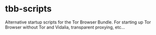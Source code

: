 tbb-scripts
===========

Alternative startup scripts for the Tor Browser Bundle. For starting up Tor Browser without Tor and Vidalia, transparent proxying, etc...